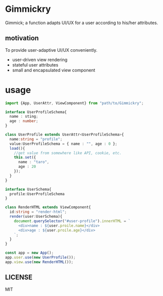 # Gimmickry
Gimmick; a function adapts UI/UX for a user according to his/her attributes.

## motivation
To provide user-adaptive UI/UX conveniently.

- user-driven view rendering
- stateful user attributes
- small and encapsulated view component

# usage

```ts
import {App, UserAttr, ViewComponent} from "path/to/Gimmickry";

interface UserProfileSchema{
  name : sting;
  age : number;
}

class UserProfile extends UserAttr<UserProfileSchema>{
  name:string = "profile";
  value:UserProfileSchema = { name : "", age : 0 };
  load(){
    //get value from somewhere like API, cookie, etc.
    this.set({
      name : "taro",
      age : 20
    });
  }
}

interface UserSchema{
  profile:UserProfileSchema
}

class RenderHTML extends ViewComponent{
  id:string = "render-html";
  render(user:UserSchema){
    document.querySelector("#user-profile").innerHTML = `
      <div>name : ${user.proile.name}</div>
      <div>age : ${user.proile.age}</div>
    `;
  }
}

const app = new App();
app.user.use(new UserProfile());
app.view.use(new RenderHTML());
```



## LICENSE
MIT
